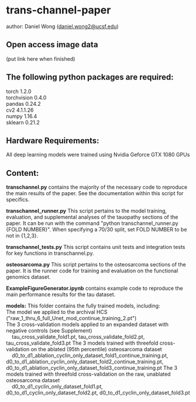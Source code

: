 # trans-channel-paper
author: Daniel Wong (daniel.wong2@ucsf.edu)

## Open access image data
(put link here when finished)

## The following python packages are required: 
torch 1.2.0 <br />
torchvision 0.4.0 <br />
pandas 0.24.2 <br />
cv2 4.1.1.26 <br />
numpy 1.16.4 <br />
sklearn 0.21.2 <br />

 
## Hardware Requirements:
All deep learning models were trained using Nvidia Geforce GTX 1080 GPUs

## Content:

**transchannel.py** contains the majority of the necessary code to reproduce the main results of the paper. See the documentation within this script for specifics. 

**transchannel_runner.py** This script pertains to the model training, evaluation, and supplemental analyses of the tauopathy sections of the paper. It can be run with the command "python transchannel_runner.py {FOLD NUMBER}". When specifying a 70/30 split, set FOLD NUMBER to be not in {1,2,3}.

**transchannel_tests.py** This script contains unit tests and integration tests for key functions in transchannel.py.

**osteosarcoma.py** This script pertains to the osteosarcoma sections of the paper. It is the runner code for training and evaluation on the functional genomics dataset. 

**ExampleFigureGenerator.ipynb** contains example code to reproduce the main performance results for the tau dataset.

**models:**
This folder contains the fully trained models, including: <br />
The model we applied to the archival HCS ("raw_1_thru_6_full_Unet_mod_continue_training_2.pt")  <br />
The 3 cross-validation models applied to an expanded dataset with negative controls (see Supplement)  <br />
&nbsp;&nbsp;&nbsp;&nbsp;tau_cross_validate_fold1.pt, tau_cross_validate_fold2.pt, tau_cross_validate_fold3.pt
The 3 models trained with threefold cross-validation on the ablated (95th percentile) osteosarcoma dataset  <br />
&nbsp;&nbsp;&nbsp;&nbsp;d0_to_d1_ablation_cyclin_only_dataset_fold1_continue_training.pt, d0_to_d1_ablation_cyclin_only_dataset_fold2_continue_training.pt, d0_to_d1_ablation_cyclin_only_dataset_fold3_continue_training.pt
The 3 models trained with threefold cross-validation on the raw, unablated osteosarcoma dataset  <br />
&nbsp;&nbsp;&nbsp;&nbsp;d0_to_d1_cyclin_only_dataset_fold1.pt, d0_to_d1_cyclin_only_dataset_fold2.pt, d0_to_d1_cyclin_only_dataset_fold3.pt








